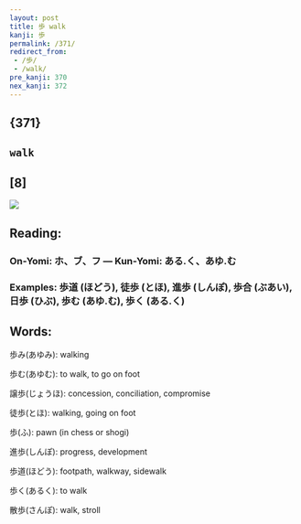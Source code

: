 ```yaml
---
layout: post
title: 歩 walk
kanji: 歩
permalink: /371/
redirect_from:
 - /歩/
 - /walk/
pre_kanji: 370
nex_kanji: 372
---
```


## {371}

## `walk`

## [8]

<div class="stroke"><img src="E6ADA9.png" /></div>

## Reading:

### On-Yomi: ホ、ブ、フ &mdash; Kun-Yomi: ある.く、あゆ.む

### Examples: 歩道 (ほどう), 徒歩 (とほ), 進歩 (しんぽ), 歩合 (ぶあい), 日歩 (ひぶ), 歩む (あゆ.む), 歩く (ある.く)

## Words:

歩み(あゆみ): walking

歩む(あゆむ): to walk, to go on foot

譲歩(じょうほ): concession, conciliation, compromise

徒歩(とほ): walking, going on foot

歩(ふ): pawn (in chess or shogi)

進歩(しんぽ): progress, development

歩道(ほどう): footpath, walkway, sidewalk

歩く(あるく): to walk

散歩(さんぽ): walk, stroll
